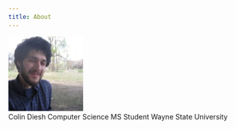 ```yaml
---
title: About
---
```

<img style="display: inline-block;" src="/static/me.jpg" height=150>
<span style="display:inline-block;">
Colin Diesh  
Computer Science MS Student
Wayne State University
</span>



